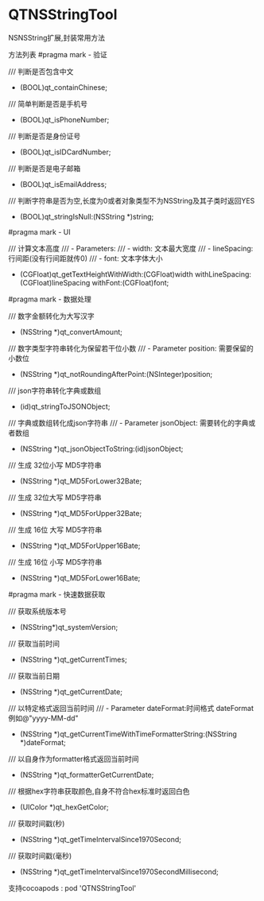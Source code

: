 # QTNSStringTool
NSNSString扩展,封装常用方法

方法列表 
#pragma mark - 验证

/// 判断是否包含中文
- (BOOL)qt_containChinese;

/// 简单判断是否是手机号
- (BOOL)qt_isPhoneNumber;

/// 判断是否是身份证号
- (BOOL)qt_isIDCardNumber;

/// 判断是否是电子邮箱
- (BOOL)qt_isEmailAddress;

/// 判断字符串是否为空,长度为0或者对象类型不为NSString及其子类时返回YES
+ (BOOL)qt_stringIsNull:(NSString *)string;

#pragma mark - UI

/// 计算文本高度
/// - Parameters:
///   - width:  文本最大宽度
///   - lineSpacing: 行间距(没有行间距就传0)
///   - font: 文本字体大小
- (CGFloat)qt_getTextHeightWithWidth:(CGFloat)width
                  withLineSpacing:(CGFloat)lineSpacing
                         withFont:(CGFloat)font;


#pragma mark - 数据处理

/// 数字金额转化为大写汉字
- (NSString *)qt_convertAmount;

/// 数字类型字符串转化为保留若干位小数
/// - Parameter position: 需要保留的小数位
- (NSString *)qt_notRoundingAfterPoint:(NSInteger)position;

/// json字符串转化字典或数组
- (id)qt_stringToJSONObject;

/// 字典或数组转化成json字符串
/// - Parameter jsonObject: 需要转化的字典或者数组
+ (NSString *)qt_jsonObjectToString:(id)jsonObject;

/// 生成 32位小写 MD5字符串
- (NSString *)qt_MD5ForLower32Bate;

/// 生成 32位大写 MD5字符串
- (NSString *)qt_MD5ForUpper32Bate;

/// 生成 16位 大写 MD5字符串
- (NSString *)qt_MD5ForUpper16Bate;

/// 生成 16位 小写 MD5字符串
- (NSString *)qt_MD5ForLower16Bate;

#pragma mark - 快速数据获取

/// 获取系统版本号
+ (NSString*)qt_systemVersion;

/// 获取当前时间
+ (NSString *)qt_getCurrentTimes;

/// 获取当前日期
+ (NSString *)qt_getCurrentDate;

/// 以特定格式返回当前时间
/// - Parameter dateFormat:时间格式 dateFormat 例如@"yyyy-MM-dd"
+ (NSString *)qt_getCurrentTimeWithTimeFormatterString:(NSString *)dateFormat;

/// 以自身作为formatter格式返回当前时间
- (NSString *)qt_formatterGetCurrentDate;

/// 根据hex字符串获取颜色,自身不符合hex标准时返回白色
- (UIColor *)qt_hexGetColor;

/// 获取时间戳(秒)
+ (NSString *)qt_getTimeIntervalSince1970Second;

/// 获取时间戳(毫秒)
+ (NSString *)qt_getTimeIntervalSince1970SecondMillisecond;

支持cocoapods : pod 'QTNSStringTool'
